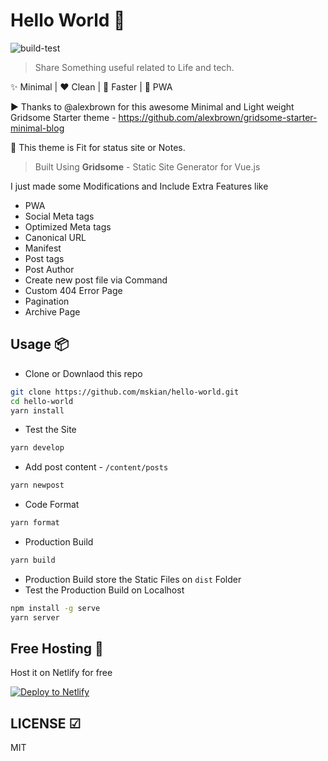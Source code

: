 # Hello World 🙂

![build-test](https://github.com/mskian/hello-world/workflows/build-test/badge.svg)  

> Share Something useful related to Life and tech.  

✨ Minimal | ❤ Clean | 🚀 Faster | 📱 PWA  

▶ Thanks to @alexbrown for this awesome Minimal and Light weight Gridsome Starter theme - <https://github.com/alexbrown/gridsome-starter-minimal-blog>  

🤗 This theme is Fit for status site or Notes.  

> Built Using **Gridsome** - Static Site Generator for Vue.js  

I just made some Modifications and Include Extra Features like

- PWA
- Social Meta tags
- Optimized Meta tags
- Canonical URL
- Manifest
- Post tags
- Post Author
- Create new post file via Command
- Custom 404 Error Page
- Pagination
- Archive Page  

## Usage 📦

- Clone or Downlaod this repo

```sh
git clone https://github.com/mskian/hello-world.git
cd hello-world
yarn install
```

- Test the Site

```sh
yarn develop
```

- Add post content - `/content/posts`

```sh
yarn newpost
```

- Code Format

```sh
yarn format
```

- Production Build

```sh
yarn build
```

- Production Build store the Static Files on `dist` Folder
- Test the Production Build on Localhost

```sh
npm install -g serve
yarn server
```

## Free Hosting 💯

Host it on Netlify for free

[![Deploy to Netlify](https://www.netlify.com/img/deploy/button.svg)](https://app.netlify.com/start/deploy?repository=https://github.com/mskian/hello-world)

## LICENSE ☑

MIT
